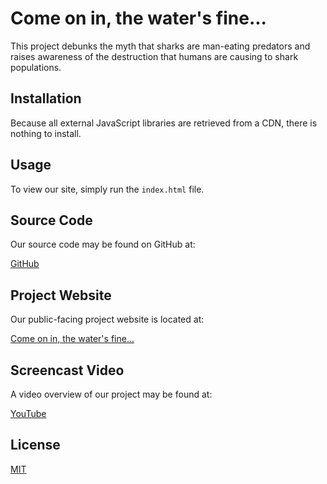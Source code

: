 # Come on in, the water's fine...

This project debunks the myth that sharks are man-eating predators and raises awareness of the destruction that humans are causing to shark populations.

## Installation

Because all external JavaScript libraries are retrieved from a CDN, there is nothing to install.

## Usage

To view our site, simply run the `index.html` file. 

## Source Code

Our source code may be found on GitHub at:

[GitHub](https://github.com/crimson-devs/crimson-devs.github.io/tree/ryan)

## Project Website

Our public-facing project website is located at:

[Come on in, the water's fine...](https://crimson-devs.github.io/)

## Screencast Video

A video overview of our project may be found at:

[YouTube](https://youtu.be/bxKufL--63E)

## License

[MIT](https://choosealicense.com/licenses/mit/)
